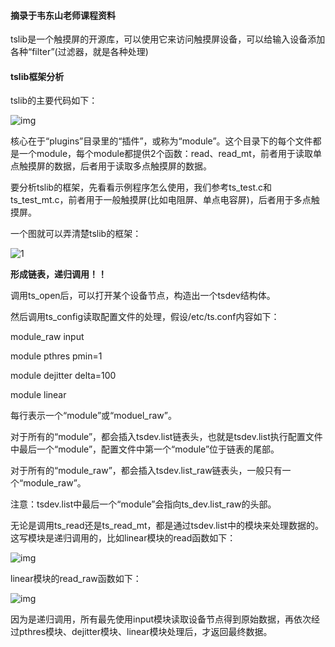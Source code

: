 #### 摘录于韦东山老师课程资料

tslib是一个触摸屏的开源库，可以使用它来访问触摸屏设备，可以给输入设备添加各种“filter”(过滤器，就是各种处理) 

#### tslib框架分析

tslib的主要代码如下：

![img](https://gitee.com/wang_chunfeng/pic-go/raw/master/img/20220123145717.jpg)

核心在于“plugins”目录里的“插件”，或称为“module”。这个目录下的每个文件都是一个module，每个module都提供2个函数：read、read_mt，前者用于读取单点触摸屏的数据，后者用于读取多点触摸屏的数据。

 

要分析tslib的框架，先看看示例程序怎么使用，我们参考ts_test.c和ts_test_mt.c，前者用于一般触摸屏(比如电阻屏、单点电容屏)，后者用于多点触摸屏。

一个图就可以弄清楚tslib的框架：

![1](https://gitee.com/wang_chunfeng/pic-go/raw/master/img/20220123145702.png)

**形成链表，递归调用！！**

调用ts_open后，可以打开某个设备节点，构造出一个tsdev结构体。

然后调用ts_config读取配置文件的处理，假设/etc/ts.conf内容如下：

 module_raw input

 module pthres pmin=1

 module dejitter delta=100

 module linear

每行表示一个“module”或“moduel_raw”。

对于所有的“module”，都会插入tsdev.list链表头，也就是tsdev.list执行配置文件中最后一个“module”，配置文件中第一个“module”位于链表的尾部。

对于所有的“module_raw”，都会插入tsdev.list_raw链表头，一般只有一个“module_raw”。

注意：tsdev.list中最后一个“module”会指向ts_dev.list_raw的头部。

 

 

无论是调用ts_read还是ts_read_mt，都是通过tsdev.list中的模块来处理数据的。这写模块是递归调用的，比如linear模块的read函数如下：

![img](https://gitee.com/wang_chunfeng/pic-go/raw/master/img/20220123145720.jpg)

 

linear模块的read_raw函数如下：

![img](https://gitee.com/wang_chunfeng/pic-go/raw/master/img/20220123145722.jpg)

 

因为是递归调用，所有最先使用input模块读取设备节点得到原始数据，再依次经过pthres模块、dejitter模块、linear模块处理后，才返回最终数据。